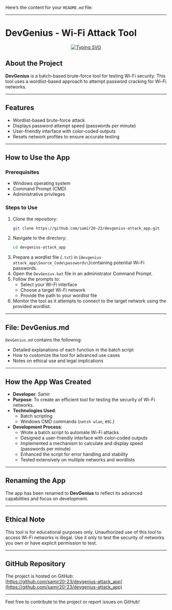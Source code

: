 Here’s the content for your `README.md` file:

---

# DevGenius - Wi-Fi Attack Tool

<div id="badges" align="center">

[![Typing SVG](https://readme-typing-svg.herokuapp.com?color=63CF15&lines=DevGenius+;Attack+Wi-Fi+Tool)](https://git.io/typing-svg)

</div>

## About the Project
**DevGenius** is a batch-based brute-force tool for testing Wi-Fi security. This tool uses a wordlist-based approach to attempt password cracking for Wi-Fi networks.

---

## Features
- Wordlist-based brute-force attack
- Displays password attempt speed (passwords per minute)
- User-friendly interface with color-coded outputs
- Resets network profiles to ensure accurate testing

---

## How to Use the App
### Prerequisites
- Windows operating system
- Command Prompt (CMD)
- Administrative privileges

### Steps to Use
1. Clone the repository:
   ```bash
   git clone https://github.com/samir20-23/devgenius-attack_app.git
   ```
2. Navigate to the directory:
   ```bash
   cd devgenius-attack_app
   ```
3. Prepare a wordlist file (`.txt`) in (`devgenius-attack_app\Source_Code\passwords\`)containing potential Wi-Fi passwords.
4. Open the `DevGenius.bat` file in an administrator Command Prompt.
5. Follow the prompts to:
   - Select your Wi-Fi interface
   - Choose a target Wi-Fi network
   - Provide the path to your wordlist file
6. Monitor the tool as it attempts to connect to the target network using the provided wordlist.

---

## File: DevGenius.md
`DevGenius.md` contains the following:
- Detailed explanations of each function in the batch script
- How to customize the tool for advanced use cases
- Notes on ethical use and legal implications

---

## How the App Was Created
- **Developer**: Samir
- **Purpose**: To create an efficient tool for testing the security of Wi-Fi networks.
- **Technologies Used**:
  - Batch scripting
  - Windows CMD commands (`netsh wlan`, etc.)
- **Development Process**:
  - Wrote a batch script to automate Wi-Fi attacks
  - Designed a user-friendly interface with color-coded outputs
  - Implemented a mechanism to calculate and display speed (passwords per minute)
  - Enhanced the script for error handling and stability
  - Tested extensively on multiple networks and wordlists

---

## Renaming the App
The app has been renamed to **DevGenius** to reflect its advanced capabilities and focus on development.

---

## Ethical Note
This tool is for educational purposes only. Unauthorized use of this tool to access Wi-Fi networks is illegal. Use it only to test the security of networks you own or have explicit permission to test.

---

## GitHub Repository
The project is hosted on GitHub:  
[https://github.com/samir20-23/devgenius-attack_app](https://github.com/samir20-23/devgenius-attack_app)

---

Feel free to contribute to the project or report issues on GitHub!